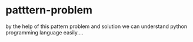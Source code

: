 # patttern-problem
by the help of this pattern problem and solution we can understand python programming language easily....
